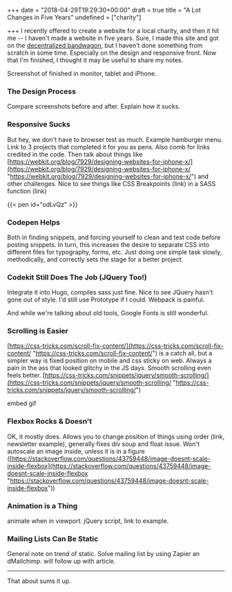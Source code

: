 +++
date = "2018-04-29T19:29:30+00:00"
draft = true
title = "A Lot Changes in Five Years"
undefined = ["charity"]

+++
I recently offered to create a website for a local charity, and then it hit me -- I haven't made a website in five years. Sure, I made this site and got on the [decentralized bandwagon](http://ryancampbell.blog/blog/i-m-late-to-the-jamstack-party/), but I haven't done something from scratch in some time. Especially on the design and responsive front. Now that I'm finished, I thought it may be useful to share my notes.

<!--more-->

Screenshot of finished in monitor, tablet and iPhone.

### The Design Process

Compare screenshots before and after. Explain how it sucks.

### Responsive Sucks

But hey, we don't have to browser test as much. Example hamburger menu. Link to 3 projects that completed it for you as pens. Also comb for links credited in the code. Then talk about things like [https://webkit.org/blog/7929/designing-websites-for-iphone-x/](https://webkit.org/blog/7929/designing-websites-for-iphone-x/ "https://webkit.org/blog/7929/designing-websites-for-iphone-x/") and other challenges. Nice to see things like CSS Breakpoints (link) in a SASS function (link)

{{< pen id="odLvQz" >}}

### Codepen Helps

Both in finding snippets, and forcing yourself to clean and test code before posting snippets. In turn, this increases the desire to separate CSS into different files for typography, forms, etc. Just doing one simple task slowly, methodically, and correctly sets the stage for a better project.

### Codekit Still Does The Job (JQuery Too!)

Integrate it into Hugo, compiles sass just fine. Nice to see JQuery hasn't gone out of style. I'd still use Prototype if I could. Webpack is painful.

And while we're talking about old tools, Google Fonts is still wonderful.

### Scrolling is Easier

[https://css-tricks.com/scroll-fix-content/](https://css-tricks.com/scroll-fix-content/ "https://css-tricks.com/scroll-fix-content/") is a catch all, but a simpler way is fixed position on mobile and css sticky on web. Always a pain in the ass that looked glitchy in the JS days. Smooth scrolling even feels better. [https://css-tricks.com/snippets/jquery/smooth-scrolling/](https://css-tricks.com/snippets/jquery/smooth-scrolling/ "https://css-tricks.com/snippets/jquery/smooth-scrolling/")

embed gif

### Flexbox Rocks & Doesn't

OK, it mostly does. Allows you to change position of things using order (link, newsletter example), generally fixes div soup and float issue. Won't autoscale an image inside, unless it is in a figure ([https://stackoverflow.com/questions/43759448/image-doesnt-scale-inside-flexbox](https://stackoverflow.com/questions/43759448/image-doesnt-scale-inside-flexbox "https://stackoverflow.com/questions/43759448/image-doesnt-scale-inside-flexbox"))

### Animation is a Thing

animate when in viewport. jQuery script, link to example.

### Mailing Lists Can Be Static

General note on trend of static. Solve mailing list by using Zapier an dMailchimp. will follow up with article.

---

That about sums it up.